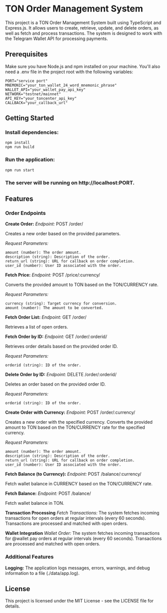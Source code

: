 # TON Order Management System
This project is a TON Order Management System built using TypeScript and Express.js. It allows users to create, retrieve, update, and delete orders, as well as fetch and process transactions. The system is designed to work with the Telegram Wallet API for processing payments.

## Prerequisites
Make sure you have Node.js and npm installed on your machine. You'll also need a .env file in the project root with the following variables:
```
PORT="service port"
MNEMONIC="your_ton_wallet_24_word_mnemonic_phrase"
WALLET_API="your_wallet_pay_api_key"
NETWORK="testnet/mainnet"
API_KEY="your_toncenter_api_key"
CALLBACK="your_callback_url"
```

## Getting Started
### Install dependencies:
```
npm install
npm run build
```
### Run the application:
```
npm run start
```

### The server will be running on http://localhost:PORT.

## Features

### Order Endpoints


**Create Order:**
*Endpoint:* POST /order/

Creates a new order based on the provided parameters.

*Request Parameters:*
```
amount (number): The order amount.
description (string): Description of the order.
return_url (string): URL for callback on order completion.
user_id (number): User ID associated with the order.
```

**Fetch Price:**
*Endpoint:* POST /price/:currency/

Converts the provided amount to TON based on the TON/CURRENCY rate.

*Request Parameters:*
```
currency (string): Target currency for conversion.
amount (number): The amount to be converted.
```

**Fetch Order List:**
*Endpoint:* GET /order/

Retrieves a list of open orders.

**Fetch Order by ID:**
*Endpoint:* GET /order/:orderid/

Retrieves order details based on the provided order ID.

*Request Parameters:*
```
orderid (string): ID of the order.
```

**Delete Order by ID:**
*Endpoint:* DELETE /order/:orderid/

Deletes an order based on the provided order ID.

*Request Parameters:*
```
orderid (string): ID of the order.
```

**Create Order with Currency:**
*Endpoint:* POST /order/:currency/

Creates a new order with the specified currency. Converts the provided amount to TON based on the TON/CURRENCY rate for the specified currency.

*Request Parameters:*
```
amount (number): The order amount.
description (string): Description of the order.
return_url (string): URL for callback on order completion.
user_id (number): User ID associated with the order.
```

**Fetch Balance (to Currency):**
*Endpoint:* POST /balance/:currency/

Fetch wallet balance in CURRENCY based on the TON/CURRENCY rate.

**Fetch Balance:**
*Endpoint:* POST /balance/

Fetch wallet balance in TON.


**Transaction Processing**
*Fetch Transactions:*
The system fetches incoming transactions for open orders at regular intervals (every 60 seconds). Transactions are processed and matched with open orders.

**Wallet Integration**
*Wallet Order:*
The system fetches incoming transactions for @wallet pay orders at regular intervals (every 60 seconds). Transactions are processed and matched with open orders.

### Additional Features
**Logging:**
The application logs messages, errors, warnings, and debug information to a file (./data/app.log).

## License
This project is licensed under the MIT License - see the LICENSE file for details.